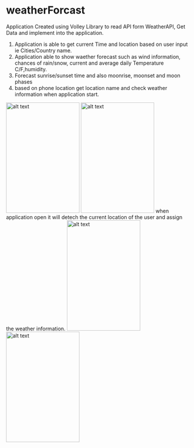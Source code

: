 # weatherForcast

Application Created using Volley Library to read API form WeatherAPI, Get Data and implement into the application. 
 
1. Application is able to get current Time and location based on user input ie Cities/Country name. 
2. Application able to show waether forecast such as wind information, chances of rain/snow, current and average daily Temperature C/F,humidity. 
3. Forecast sunrise/sunset time and also moonrise, moonset and moon phases
4. based on phone location get location name and check weather information when application start. 

<img src="https://user-images.githubusercontent.com/43243626/116403947-bd3ab480-a860-11eb-8630-fca17e27f426.png" alt="alt text" width="200" height="300"> <img src="https://user-images.githubusercontent.com/43243626/116404676-74cfc680-a861-11eb-9f17-d92c54d978b8.png" alt="alt text" width="200" height="300">
when application open it will detech the current location of the user and assign the weather information. 
<img src="https://user-images.githubusercontent.com/43243626/116406401-34714800-a863-11eb-9559-777f5b3dc044.png" alt="alt text" width="200" height="300"><img src="https://user-images.githubusercontent.com/43243626/116406651-769a8980-a863-11eb-8228-e58d9c86eaed.png" alt="alt text" width="200" height="300">


